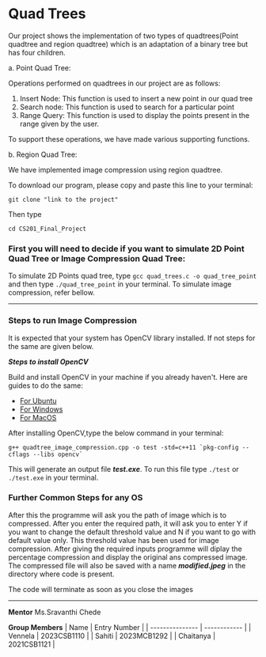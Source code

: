 # Quad Trees

Our project shows the implementation of two types of quadtrees(Point quadtree and region quadtree) which is an adaptation of a binary tree but has four children.

a. Point Quad Tree: 

Operations performed on quadtrees in our project are as follows:

1. Insert Node: This function is used to insert a new point in our quad tree
2. Search node: This function is used to search for a particular point
3. Range Query: This function is used to display the points present in the range given by the user.

To support these operations, we have made various supporting functions.

b. Region Quad Tree:

We have implemented image compression using region quadtree.

To download our program, please copy and paste this line to your terminal:
```
git clone "link to the project"
```
Then type
```
cd CS201_Final_Project
```
### First you will need to decide if you want to simulate 2D Point Quad Tree or Image Compression Quad Tree:
To simulate 2D Points quad tree, type ``` gcc quad_trees.c -o quad_tree_point ``` and then type ``` ./quad_tree_point ``` in your terminal. 
To simulate image compression, refer bellow.

---

### Steps to run Image Compression
It is expected that your system has OpenCV library installed. If not steps for the same are given below.

***Steps to install OpenCV***

Build and install OpenCV in your machine if you already haven't. Here are guides to do the same:
* [For Ubuntu](http://techawarey.com/programming/install-opencv-c-c-in-ubuntu-18-04-lts-step-by-step-guide/) 
* [For Windows](https://cv-tricks.com/how-to/installation-of-opencv-4-1-0-in-windows-10-from-source/)
* [For MacOS](https://docs.opencv.org/master/d0/db2/tutorial_macos_install.html)

After installing OpenCV,type the below command in your terminal:
```
g++ quadtree_image_compression.cpp -o test -std=c++11 `pkg-config --cflags --libs opencv`
```
This will generate an output file ***test.exe***. To run this file type ```./test```  or ```./test.exe``` in your terminal.
### Further Common Steps for any OS

After this the programme will ask you the path of image which is to compressed. After you enter the required path, it will ask you to enter Y if you want to change the default threshold value and N if you want to go with default value only. This threshold value has been used for image compression. After giving the required inputs programme will diplay the percentage compression and display the original ans compressed image. The compressed file will also be saved with a name ***modified.jpeg*** in the directory where code is present. 

The code will terminate as soon as you close the images

---
**Mentor**
Ms.Sravanthi Chede

**Group Members**
| Name            | Entry Number |
| --------------- | ------------ |
| Vennela | 2023CSB1110  |
| Sahiti | 2023MCB1292  |
| Chaitanya | 2021CSB1121  |

